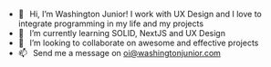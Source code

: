 - 👋⠀Hi, I’m Washington Junior! I work with UX Design and I love to integrate programming in my life and my projects
- 🌱⠀I’m currently learning SOLID, NextJS and UX Design
- 💞️⠀I’m looking to collaborate on awesome and effective projects
- 📫⠀Send me a message on oi@washingtonjunior.com

<!---
washingtonjnl/washingtonjnl is a ✨ special ✨ repository because its `README.md` (this file) appears on your GitHub profile.
You can click the Preview link to take a look at your changes.
--->
